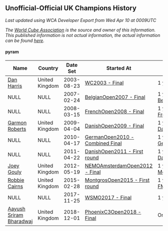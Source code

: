 ## Unofficial-Official UK Champions History

*Last updated using WCA Developer Export from Wed Apr 10 at 0009UTC*

*The [World Cube Association](https://www.worldcubeassociation.org) is the source and owner of this information. This published information is not actual information, the actual information can be found [here](https://www.worldcubeassociation.org/results).*

#### pyram

|Name|Country|Date Set|Started At|Ended At|Days Held|  
|--|--|--|--|--|--|  
|[Dan Harris](https://www.worldcubeassociation.org/persons/2003HARR01)|United Kingdom|2003-08-23|[WC2003 - Final](https://www.worldcubeassociation.org/competitions/WC2003/results/all#epyram_f)|1 year after [WC2003](https://www.worldcubeassociation.org/competitions/WC2003/results/all#epyram_f)|366|  
|NULL|NULL|2007-02-24|[BelgianOpen2007 - Final](https://www.worldcubeassociation.org/competitions/BelgianOpen2007/results/all#epyram_f)|1 year after [BelgianOpen2007](https://www.worldcubeassociation.org/competitions/BelgianOpen2007/results/all#epyram_f)|365|  
|NULL|NULL|2008-03-15|[FrenchOpen2008 - Final](https://www.worldcubeassociation.org/competitions/FrenchOpen2008/results/all#epyram_f)|1 year after [FrenchOpen2008](https://www.worldcubeassociation.org/competitions/FrenchOpen2008/results/all#epyram_f)|365|  
|[Garmon Roberts](https://www.worldcubeassociation.org/persons/2008ROBE02)|United Kingdom|2009-04-04|[DanishOpen2009 - Final](https://www.worldcubeassociation.org/competitions/DanishOpen2009/results/all#epyram_f)|1 year after [DanishOpen2009](https://www.worldcubeassociation.org/competitions/DanishOpen2009/results/all#epyram_f)|365|  
|NULL|NULL|2010-04-17|[GermanOpen2010 - Combined Final](https://www.worldcubeassociation.org/competitions/GermanOpen2010/results/all#epyram_c)|1 year after [GermanOpen2010](https://www.worldcubeassociation.org/competitions/GermanOpen2010/results/all#epyram_c)|365|  
|NULL|NULL|2011-04-22|[DanishOpen2011 - First round](https://www.worldcubeassociation.org/competitions/DanishOpen2011/results/all#epyram_1)|1 year after [DanishOpen2011](https://www.worldcubeassociation.org/competitions/DanishOpen2011/results/all#epyram_f)|366|  
|[Joey Gouly](https://www.worldcubeassociation.org/persons/2007GOUL01)|United Kingdom|2012-05-19|[NEMOAmsterdamOpen2012 - Final](https://www.worldcubeassociation.org/competitions/NEMOAmsterdamOpen2012/results/all#epyram_f)|1 year after [MelbourneSummer2014](https://www.worldcubeassociation.org/competitions/MelbourneSummer2014/results/all#epyram_1)|1001|  
|[Robbie Cairns](https://www.worldcubeassociation.org/persons/2014CAIR01)|United Kingdom|2015-02-28|[MontgrosOpen2015 - First round](https://www.worldcubeassociation.org/competitions/MontgrosOpen2015/results/all#epyram_1)|1 year after [FMECuboyCalla2016](https://www.worldcubeassociation.org/competitions/FMECuboyCalla2016/results/all#epyram_d)|995|  
|NULL|NULL|2017-11-25|[WSMO2017 - Final](https://www.worldcubeassociation.org/competitions/WSMO2017/results/all#epyram_f)|1 year after [WSMO2017](https://www.worldcubeassociation.org/competitions/WSMO2017/results/all#epyram_f)|365|  
|[Aayush Sriram Bharadwaj](https://www.worldcubeassociation.org/persons/2018BHAR02)|United Kingdom|2018-12-01|[PhoenixC3Open2018 - Final](https://www.worldcubeassociation.org/competitions/PhoenixC3Open2018/results/all#epyram_f)|Ongoing|131|  
